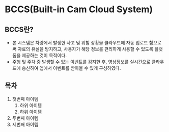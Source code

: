 
# BCCS(Built-in Cam Cloud System)

## BCCS란?

* 본 시스템은 차량에서 발생한 사고 및 위험 상황을 클라우드에 자동 업로드 함으로써 자료의 유실을 방지하고, 사용자가 해당 정보를 편리하게 사용할 수 있도록 플랫폼을 제공하는 것이 목적이다.
* 주행 및 주차 중 발생할 수 있는 이벤트를 감지한 후, 영상정보를 실시간으로 클라우드에 송신하여 앱에서 이벤트를 받아볼 수 있게 구성하였다.

## 목차
 1. 첫번째 아이템  
      1. 하위 아이템
      4. 하위 아이템
  1. 두번째 아이템
  1. 세번째 아이템
